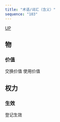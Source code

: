 ```yaml
---
title: "术语/词汇（含义）"
sequence: "103"
---
```


[UP](/law/civil-law-index.html)

## 物

### 价值
交换价值
使用价值

## 权力

### 生效

登记生效
